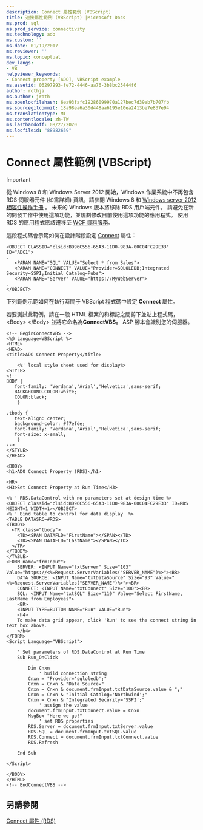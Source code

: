 ```yaml
---
description: Connect 屬性範例 (VBScript)
title: 連接屬性範例 (VBScript) |Microsoft Docs
ms.prod: sql
ms.prod_service: connectivity
ms.technology: ado
ms.custom: ''
ms.date: 01/19/2017
ms.reviewer: ''
ms.topic: conceptual
dev_langs:
- VB
helpviewer_keywords:
- Connect property [ADO], VBScript example
ms.assetid: 06297993-fe72-4446-aa76-3b8bc25444f6
author: rothja
ms.author: jroth
ms.openlocfilehash: 6ea93fafc19286099970a127bec7d39eb7b707fb
ms.sourcegitcommit: 18a98ea6a30d448aa6195e10ea2413be7e837e94
ms.translationtype: MT
ms.contentlocale: zh-TW
ms.lasthandoff: 08/27/2020
ms.locfileid: "88982659"
---
```

# <a name="connect-property-example-vbscript"></a>Connect 屬性範例 (VBScript)
> [!IMPORTANT]
>  從 Windows 8 和 Windows Server 2012 開始，Windows 作業系統中不再包含 RDS 伺服器元件 (如需詳細) 資訊，請參閱 Windows 8 和 [Windows server 2012 相容性操作手冊](https://www.microsoft.com/download/details.aspx?id=27416) 。 未來的 Windows 版本將移除 RDS 用戶端元件。 請避免在新的開發工作中使用這項功能，並規劃修改目前使用這項功能的應用程式。 使用 RDS 的應用程式應該遷移至 [WCF 資料服務](https://go.microsoft.com/fwlink/?LinkId=199565)。  
  
 這段程式碼會示範如何在設計階段設定 [Connect](./connect-property-rds.md) 屬性：  
  
```  
<OBJECT CLASSID="clsid:BD96C556-65A3-11D0-983A-00C04FC29E33" ID="ADC1">  
.  
   <PARAM NAME="SQL" VALUE="Select * from Sales">  
   <PARAM NAME="CONNECT" VALUE="Provider=SQLOLEDB;Integrated Security=SSPI;Initial Catalog=Pubs">  
   <PARAM NAME="Server" VALUE="https://MyWebServer">  
.  
</OBJECT>  
```  
  
 下列範例示範如何在執行時間于 VBScript 程式碼中設定 **Connect** 屬性。  
  
 若要測試此範例，請在一般 HTML 檔案的和標記之間剪下並貼上程式碼， \<Body> \</Body> 並將它命名為**ConnectVBS。** ASP 腳本會識別您的伺服器。  
  
```  
<!-- BeginConnectVBS -->  
<%@ Language=VBScript %>  
<HTML>  
<HEAD>  
<title>ADO Connect Property</title>  
  
    <%' local style sheet used for display%>  
<STYLE>  
<!--  
BODY {  
   font-family: 'Verdana','Arial','Helvetica',sans-serif;  
   BACKGROUND-COLOR:white;  
   COLOR:black;  
    }  
  
.tbody {   
   text-align: center;  
   background-color: #f7efde;  
   font-family: 'Verdana','Arial','Helvetica',sans-serif;   
   font-size: x-small;  
    }  
-->  
</STYLE>  
</HEAD>  
  
<BODY>  
<h1>ADO Connect Property (RDS)</h1>  
  
<HR>  
<H3>Set Connect Property at Run Time</H3>  
  
<% ' RDS.DataControl with no parameters set at design time %>  
<OBJECT classid="clsid:BD96C556-65A3-11D0-983A-00C04FC29E33" ID=RDS HEIGHT=1 WIDTH=1></OBJECT>  
<% ' Bind table to control for data display  %>  
<TABLE DATASRC=#RDS>  
<TBODY>  
  <TR class="tbody">  
    <TD><SPAN DATAFLD="FirstName"></SPAN></TD>  
    <TD><SPAN DATAFLD="LastName"></SPAN></TD>  
  </TR>  
</TBODY>  
</TABLE>  
<FORM name="frmInput">  
    SERVER: <INPUT Name="txtServer" Size="103" Value="https://<%=Request.ServerVariables("SERVER_NAME")%>"><BR>  
    DATA SOURCE: <INPUT Name="txtDataSource" Size="93" Value="<%=Request.ServerVariables("SERVER_NAME")%>"><BR>  
    CONNECT: <INPUT Name="txtConnect" Size="100"><BR>  
    SQL: <INPUT Name="txtSQL" Size="110" Value="Select FirstName, LastName from Employees">  
    <BR>  
    <INPUT TYPE=BUTTON NAME="Run" VALUE="Run">  
    <h4>  
    To make data grid appear, click 'Run' to see the connect string in text box above.  
    </h4>   
</FORM>  
<Script Language="VBScript">  
  
    ' Set parameters of RDS.DataControl at Run Time  
    Sub Run_OnClick  
  
        Dim Cnxn  
            ' build connection string  
        Cnxn = "Provider='sqloledb';"  
        Cnxn = Cnxn & "Data Source="  
        Cnxn = Cnxn & document.frmInput.txtDataSource.value & ";"  
        Cnxn = Cnxn & "Initial Catalog='Northwind';"  
        Cnxn = Cnxn & "Integrated Security='SSPI';"  
            ' assign the value  
        document.frmInput.txtConnect.value = Cnxn  
        MsgBox "Here we go!"  
            ' set RDS properties  
        RDS.Server = document.frmInput.txtServer.value  
        RDS.SQL = document.frmInput.txtSQL.value  
        RDS.Connect = document.frmInput.txtConnect.value  
        RDS.Refresh  
  
    End Sub  
  
</Script>  
  
</BODY>  
</HTML>  
<!-- EndConnectVBS -->  
```  
  
## <a name="see-also"></a>另請參閱  
 [Connect 屬性 (RDS)](./connect-property-rds.md)